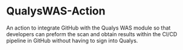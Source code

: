 # QualysWAS-Action

An action to integrate GitHub with the Qualys WAS module so that developers can preform the scan and obtain results within the CI/CD pipeline in GitHub without having to sign into Qualys.
